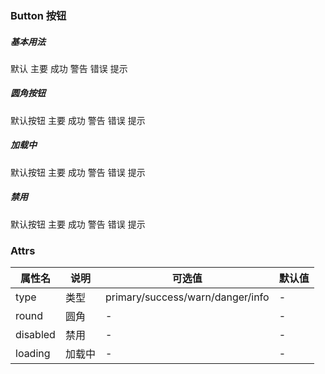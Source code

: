 ### Button 按钮

##### 基本用法

<ivy-button>默认</ivy-button>
<ivy-button type="primary">主要</ivy-button>
<ivy-button type="success">成功</ivy-button>
<ivy-button type="warn">警告</ivy-button>
<ivy-button type="danger">错误</ivy-button>
<ivy-button type="info">提示</ivy-button>

##### 圆角按钮

<ivy-button round>默认按钮</ivy-button>
<ivy-button type="primary" round>主要</ivy-button>
<ivy-button type="success" round>成功</ivy-button>
<ivy-button type="warn" round>警告</ivy-button>
<ivy-button type="danger" round>错误</ivy-button>
<ivy-button type="info" round>提示</ivy-button>

##### 加载中

<ivy-button loading>默认按钮</ivy-button>
<ivy-button type="primary" loading>主要</ivy-button>
<ivy-button type="success" loading>成功</ivy-button>
<ivy-button type="warn" loading>警告</ivy-button>
<ivy-button type="danger" loading>错误</ivy-button>
<ivy-button type="info" loading>提示</ivy-button>

##### 禁用

<ivy-button disabled>默认按钮</ivy-button>
<ivy-button type="primary" disabled>主要</ivy-button>
<ivy-button type="success" disabled>成功</ivy-button>
<ivy-button type="warn" disabled>警告</ivy-button>
<ivy-button type="danger" disabled>错误</ivy-button>
<ivy-button type="info" disabled>提示</ivy-button>

### Attrs

| 属性名   | 说明   | 可选值                           | 默认值 |
| -------- | ------ | -------------------------------- | ------ |
| type     | 类型   | primary/success/warn/danger/info | -      |
| round    | 圆角   | -                                | -      |
| disabled | 禁用   | -                                | -      |
| loading  | 加载中 | -                                | -      |
